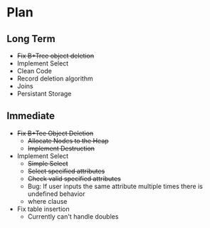 # Plan
## Long Term
- ~~Fix B+Tree object deletion~~ 
- Implement Select
- Clean Code
- Record deletion algorithm
- Joins
- Persistant Storage
## Immediate
- ~~Fix B+Tee Object Deletion~~
    - ~~Allocate Nodes to the Heap~~
    - ~~Implement Destruction~~
- Implement Select
    - ~~Simple Select~~
    - ~~Select specified attributes~~
    - ~~Check valid specified attributes~~
    - Bug: If user inputs the same attribute multiple times there is undefined behavior
    - where clause
- Fix table insertion
    - Currently can't handle doubles